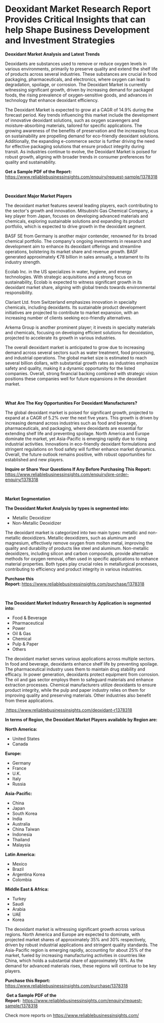 <p><h1>Deoxidant Market Research Report Provides Critical Insights that can help Shape Business Development and Investment Strategies</h1></p><p><strong>Deoxidant Market Analysis and Latest Trends</strong></p>
<p><p>Deoxidants are substances used to remove or reduce oxygen levels in various environments, primarily to preserve quality and extend the shelf life of products across several industries. These substances are crucial in food packaging, pharmaceuticals, and electronics, where oxygen can lead to degradation, spoilage, or corrosion. The Deoxidant Market is currently witnessing significant growth, driven by increasing demand for packaged foods, the rising prevalence of oxygen-sensitive goods, and advances in technology that enhance deoxidant efficiency.</p><p>The Deoxidant Market is expected to grow at a CAGR of 14.9% during the forecast period. Key trends influencing this market include the development of innovative deoxidant solutions, such as oxygen scavengers and moisture-absorbing materials, tailored for specific applications. The growing awareness of the benefits of preservation and the increasing focus on sustainability are propelling demand for eco-friendly deoxidant solutions. Additionally, the expanding e-commerce sector is further driving the need for effective packaging solutions that ensure product integrity during transit. As industries continue to evolve, the Deoxidant Market is poised for robust growth, aligning with broader trends in consumer preferences for quality and sustainability.</p></p>
<p><strong>Get a Sample PDF of the Report:&nbsp;</strong> <a href="https://www.reliablebusinessinsights.com/enquiry/request-sample/1378318?utm_campaign=1873&utm_medium=2&utm_source=Github&utm_content=ia&utm_term=28022025&utm_id=deoxidant">https://www.reliablebusinessinsights.com/enquiry/request-sample/1378318</a></p>
<p>&nbsp;</p>
<p><strong>Deoxidant Major Market Players</strong></p>
<p><p>The deoxidant market features several leading players, each contributing to the sector's growth and innovation. Mitsubishi Gas Chemical Company, a key player from Japan, focuses on developing advanced materials and chemicals, exploring sustainable solutions and expanding its product portfolio, which is expected to drive growth in the deoxidant segment.</p><p>BASF SE from Germany is another major contender, renowned for its broad chemical portfolio. The company's ongoing investments in research and development aim to enhance its deoxidant offerings and streamline operations, bolstering its market share and revenue growth. BASF generated approximately €78 billion in sales annually, a testament to its industry strength.</p><p>Ecolab Inc. in the US specializes in water, hygiene, and energy technologies. With strategic acquisitions and a strong focus on sustainability, Ecolab is expected to witness significant growth in its deoxidant market share, aligning with global trends towards environmental responsibility.</p><p>Clariant Ltd. from Switzerland emphasizes innovation in specialty chemicals, including deoxidants. Its sustainable product development initiatives are projected to contribute to market expansion, with an increasing number of clients seeking eco-friendly alternatives.</p><p>Arkema Group is another prominent player; it invests in specialty materials and chemicals, focusing on developing efficient solutions for deoxidation, projected to accelerate its growth in various industries.</p><p>The overall deoxidant market is anticipated to grow due to increasing demand across several sectors such as water treatment, food processing, and industrial operations. The global market size is estimated to reach several billion dollars, with substantial growth rates as industries emphasize safety and quality, making it a dynamic opportunity for the listed companies. Overall, strong financial backing combined with strategic vision positions these companies well for future expansions in the deoxidant market.</p></p>
<p>&nbsp;</p>
<p><strong>What Are The Key Opportunities For Deoxidant Manufacturers?</strong></p>
<p><p>The global deoxidant market is poised for significant growth, projected to expand at a CAGR of 5.2% over the next five years. This growth is driven by increasing demand across industries such as food and beverage, pharmaceuticals, and packaging, where deoxidants are essential for extending shelf life and preventing spoilage. North America and Europe dominate the market, yet Asia-Pacific is emerging rapidly due to rising industrial activities. Innovations in eco-friendly deoxidant formulations and stringent regulations on food safety will further enhance market dynamics. Overall, the future outlook remains positive, with robust opportunities for established and new players.</p></p>
<p><strong>Inquire or Share Your Questions If Any Before Purchasing This Report:</strong> <a href="https://www.reliablebusinessinsights.com/enquiry/pre-order-enquiry/1378318?utm_campaign=1873&utm_medium=2&utm_source=Github&utm_content=ia&utm_term=28022025&utm_id=deoxidant">https://www.reliablebusinessinsights.com/enquiry/pre-order-enquiry/1378318</a></p>
<p>&nbsp;</p>
<p><strong>Market Segmentation</strong></p>
<p><strong>The Deoxidant Market Analysis by types is segmented into:</strong></p>
<p><ul><li>Metallic Deoxidizer</li><li>Non-Metallic Deoxidizer</li></ul></p>
<p><p>The deoxidant market is categorized into two main types: metallic and non-metallic deoxidizers. Metallic deoxidizers, such as aluminum and magnesium, effectively remove oxygen from molten metal, improving the quality and durability of products like steel and aluminum. Non-metallic deoxidizers, including silicon and carbon compounds, provide alternative methods for oxygen removal, often used in specific applications to enhance material properties. Both types play crucial roles in metallurgical processes, contributing to efficiency and product integrity in various industries.</p></p>
<p><strong>Purchase this Report:&nbsp;</strong><a href="https://www.reliablebusinessinsights.com/purchase/1378318?utm_campaign=1873&utm_medium=2&utm_source=Github&utm_content=ia&utm_term=28022025&utm_id=deoxidant">https://www.reliablebusinessinsights.com/purchase/1378318</a></p>
<p>&nbsp;</p>
<p><strong>The Deoxidant Market Industry Research by Application is segmented into:</strong></p>
<p><ul><li>Food & Beverage</li><li>Pharmaceutical</li><li>Power</li><li>Oil & Gas</li><li>Chemical</li><li>Pulp & Paper</li><li>Others</li></ul></p>
<p><p>The deoxidant market serves various applications across multiple sectors. In food and beverage, deoxidants enhance shelf life by preventing spoilage. The pharmaceutical industry uses them to maintain drug stability and efficacy. In power generation, deoxidants protect equipment from corrosion. The oil and gas sector employs them to safeguard materials and enhance extraction processes. Chemical manufacturers utilize deoxidants to ensure product integrity, while the pulp and paper industry relies on them for improving quality and preserving materials. Other industries also benefit from these applications.</p></p>
<p><a href="https://www.reliablebusinessinsights.com/deoxidant-r1378318?utm_campaign=1873&utm_medium=2&utm_source=Github&utm_content=ia&utm_term=28022025&utm_id=deoxidant">&nbsp;https://www.reliablebusinessinsights.com/deoxidant-r1378318</a></p>
<p><strong>In terms of Region, the Deoxidant Market Players available by Region are:</strong></p>
<p>
    <p> <strong> North America: </strong>
        <ul>
            <li>United States</li>
            <li>Canada</li>
        </ul>
        </p> 
    <p> <strong> Europe: </strong>
        <ul>
            <li>Germany</li>
            <li>France</li>
            <li>U.K.</li>
            <li>Italy</li>
            <li>Russia</li>
        </ul>
        </p> 
    <p> <strong> Asia-Pacific: </strong>
        <ul>
            <li>China</li>
            <li>Japan</li>
            <li>South Korea</li>
            <li>India</li>
            <li>Australia</li>
            <li>China Taiwan</li>
            <li>Indonesia</li>
            <li>Thailand</li>
            <li>Malaysia</li>
        </ul>
        </p> 
    <p> <strong> Latin America: </strong>
        <ul>
            <li>Mexico</li>
            <li>Brazil</li>
            <li>Argentina Korea</li>
            <li>Colombia</li>
        </ul>
        </p> 
    <p> <strong> Middle East & Africa: </strong>
        <ul>
            <li>Turkey</li>
            <li>Saudi</li>
            <li>Arabia</li>
            <li>UAE</li>
            <li>Korea</li>
        </ul>
    </p>
    </p>
<p><p>The deoxidant market is witnessing significant growth across various regions. North America and Europe are expected to dominate, with projected market shares of approximately 35% and 30% respectively, driven by robust industrial applications and stringent quality standards. The Asia-Pacific region is emerging rapidly, accounting for about 25% of the market, fueled by increasing manufacturing activities in countries like China, which holds a substantial share of approximately 18%. As the demand for advanced materials rises, these regions will continue to be key players.</p></p>
<p><strong>Purchase this Report: </strong><a href="https://www.reliablebusinessinsights.com/purchase/1378318?utm_campaign=1873&utm_medium=2&utm_source=Github&utm_content=ia&utm_term=28022025&utm_id=deoxidant">https://www.reliablebusinessinsights.com/purchase/1378318</a></p>
<p>&nbsp;<strong>Get a Sample PDF of the Report:&nbsp;&nbsp;</strong><a href="https://www.reliablebusinessinsights.com/enquiry/request-sample/1378318?utm_campaign=1873&utm_medium=2&utm_source=Github&utm_content=ia&utm_term=28022025&utm_id=deoxidant">https://www.reliablebusinessinsights.com/enquiry/request-sample/1378318</a></p>
<p><strong></strong></p>
<p>Check more reports on <a href="https://www.reliablebusinessinsights.com/?utm_campaign=1873&utm_medium=2&utm_source=Github&utm_content=ia&utm_term=28022025&utm_id=deoxidant">https://www.reliablebusinessinsights.com/</a></p>